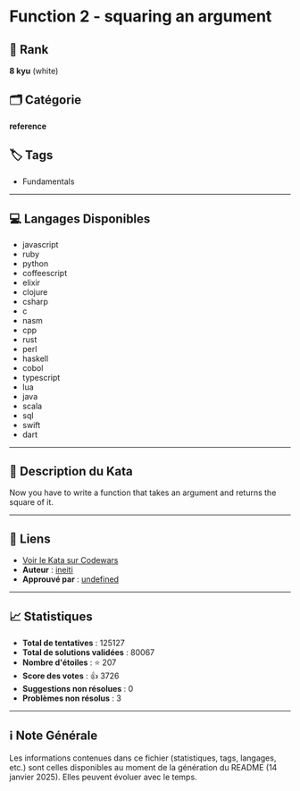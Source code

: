 # Function 2 - squaring an argument

## 🏅 Rank
**8 kyu** (white)

## 🗂️ Catégorie
**reference**

## 🏷️ Tags
- Fundamentals

---

## 💻 Langages Disponibles
- javascript
- ruby
- python
- coffeescript
- elixir
- clojure
- csharp
- c
- nasm
- cpp
- rust
- perl
- haskell
- cobol
- typescript
- lua
- java
- scala
- sql
- swift
- dart

---

## 📜 Description du Kata

Now you have to write a function that takes an argument and returns the square of it.

---

## 🔗 Liens
- [Voir le Kata sur Codewars](https://www.codewars.com/kata/523b623152af8a30c6000027)
- **Auteur** : [ineiti](https://www.codewars.com/users/ineiti)
- **Approuvé par** : [undefined](undefined)

---

## 📈 Statistiques
- **Total de tentatives** : 125127
- **Total de solutions validées** : 80067
- **Nombre d'étoiles** : ⭐ 207
- **Score des votes** : 👍 3726
- **Suggestions non résolues** : 0
- **Problèmes non résolus** : 3

---

## ℹ️ Note Générale
Les informations contenues dans ce fichier (statistiques, tags, langages, etc.) sont celles disponibles au moment de la génération du README (14 janvier 2025). Elles peuvent évoluer avec le temps.
